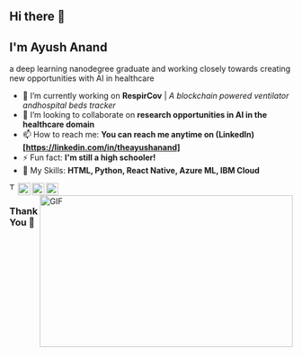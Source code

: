 ## Hi there 👋
## I'm Ayush Anand
a deep learning nanodegree graduate and working closely towards creating new opportunities with AI in healthcare

- 🔭 I’m currently working on **RespirCov** | *A blockchain powered ventilator andhospital beds tracker*
- 👯 I’m looking to collaborate on **research opportunities in AI in the healthcare domain**
- 📫 How to reach me: **You can reach me anytime on (LinkedIn)[https://linkedin.com/in/theayushanand]**
- ⚡ Fun fact: **I'm still a high schooler!**
- 🤔 My Skills: **HTML, Python, React Native, Azure ML, IBM Cloud**

<a href="https://twitter.com/theayushanand">
  <img align="left" alt="Twitter" width="12px" src="https://cdn4.iconfinder.com/data/icons/flat-brand-logo-2/512/linkedin-128.png" />
</a>
<a href="https://www.linkedin.com/in/theayushanand">
  <img align="left" alt="Linkedin" width="22px" src="https://cdn2.iconfinder.com/data/icons/social-media-2285/512/1_Linkedin_unofficial_colored_svg-128.png" />
</a>
<a href="https://medium.com/theayushanand">
  <img align="left" alt="Medium" width="22px" src="https://cdn2.iconfinder.com/data/icons/social-media-2285/512/1_Medium2_glyph_svg-128.png" />
</a>
<a href="https://www.codechef.com/users/hemant_x">
  <img align="left" alt=" Codechef" width="22px" src="https://cdn.jsdelivr.net/npm/simple-icons@v3/icons/codechef.svg" />
</a>

<img align="right" height="270px" width="450px" alt="GIF" src="https://media.giphy.com/media/paVD7uL8uz6us/giphy.gif" />
<br />

### Thank You 🙏
<!--
**ayushanand18/ayushanand18** is a ✨ _special_ ✨ repository because its `README.md` (this file) appears on your GitHub profile.

Here are some ideas to get you started:

- 🔭 I’m currently working on ...
- 🌱 I’m currently learning ...
- 👯 I’m looking to collaborate on ...
- 🤔 I’m looking for help with ...
- 💬 Ask me about ...
- 📫 How to reach me: ...
- 😄 Pronouns: ...
- ⚡ Fun fact: ...
-->

